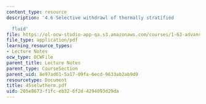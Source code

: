 ```yaml
---
content_type: resource
description: '4.6 Selective withdrawl of thermally stratified

  fluid'
file: https://ol-ocw-studio-app-qa.s3.amazonaws.com/courses/1-63-advanced-fluid-dynamics-of-the-environment-fall-2002/205e8673f1fceb326f2d4294093d29da_45selwtherm.pdf
file_type: application/pdf
learning_resource_types:
- Lecture Notes
ocw_type: OCWFile
parent_title: Lecture Notes
parent_type: CourseSection
parent_uid: 8e97ad61-5a17-09fa-6ecd-9633ab2ab9d9
resourcetype: Document
title: 45selwtherm.pdf
uid: 205e8673-f1fc-eb32-6f2d-4294093d29da
---
```

